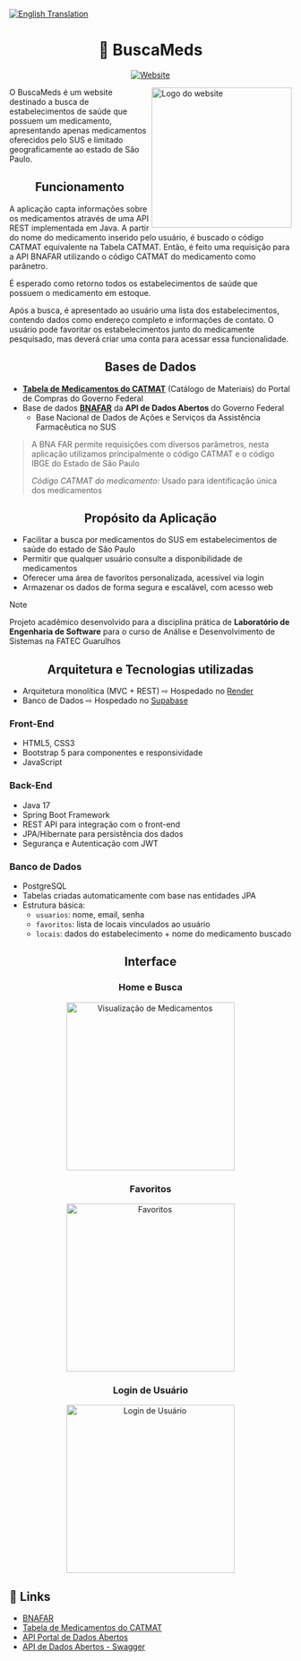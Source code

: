 [![English Translation](https://img.shields.io/badge/English%20Translation-2d314a?style=for-the-badge)](https://github.com/Sara-Robles/busca-meds/blob/main/README-translation.md) 

<div align="center">
  
# 💊 BuscaMeds </h1> 

 [![Website](https://img.shields.io/badge/Acesse%20o%20BuscaMeds-035a7d?style=for-the-badge)](LINK)

</div>

<a href="https://github.com/Sara-Robles/busca-meds">
 <img src="https://github.com/Sara-Robles/busca-meds/blob/main/imagens/logo.png" width="250px" alt="Logo do website" align="right"> 
</a>

O BuscaMeds é um website destinado a busca de estabelecimentos de saúde que possuem um medicamento, apresentando apenas medicamentos oferecidos pelo SUS e limitado geograficamente ao estado de São Paulo. 

<h2 align="center">Funcionamento</h2>

  A aplicação capta informações sobre os medicamentos através de uma API REST implementada em Java. A partir do nome do medicamento inserido pelo usuário, é buscado o código CATMAT equivalente na Tabela CATMAT. Então, é feito uma requisição para a API BNAFAR utilizando o código CATMAT do medicamento como parânetro. 
  
É esperado como retorno todos os estabelecimentos de saúde que possuem o medicamento em estoque. 

  Após a busca, é apresentado ao usuário uma lista dos estabelecimentos, contendo dados como endereço completo e informações de contato. O usuário pode favoritar os estabelecimentos junto do medicamente pesquisado, mas deverá criar uma conta para acessar essa funcionalidade.

<h2 align="center">Bases de Dados</h2>

- [**Tabela de Medicamentos do CATMAT**](https://integracao.esusab.ufsc.br/ledi/documentacao/referencias/tabela_catmat.html) (Catálogo de Materiais) do Portal de Compras do Governo Federal
- Base de dados [**BNAFAR**](https://apidadosabertos.saude.gov.br/v1/#/BNAFAR/get_daf_estoque_medicamentos_bnafar_horus) da **API de Dados Abertos** do Governo Federal
  - Base Nacional de Dados de Ações e Serviços da Assistência Farmacêutica no SUS

> A BNA FAR permite requisições com diversos parâmetros, nesta aplicação utilizamos principalmente o código CATMAT e o código IBGE do Estado de São Paulo
> 
> _Código CATMAT do medicamento:_ Usado para identificação única dos medicamentos


<h2 align="center">Propósito da Aplicação</h2>

- Facilitar a busca por medicamentos do SUS em estabelecimentos de saúde do estado de São Paulo
- Permitir que qualquer usuário consulte a disponibilidade de medicamentos
- Oferecer uma área de favoritos personalizada, acessível via login
- Armazenar os dados de forma segura e escalável, com acesso web

> [!NOTE]
> Projeto acadêmico desenvolvido para a disciplina prática de **Laboratório de Engenharia de Software** para o curso de Análise e Desenvolvimento de Sistemas na FATEC Guarulhos

<h2 align="center">Arquitetura e Tecnologias utilizadas</h2>

- Arquitetura monolítica (MVC + REST) ⇨ Hospedado no [Render](https://render.com)
- Banco de Dados ⇨ Hospedado no [Supabase](https://supabase.com)

### Front-End

- HTML5, CSS3
- Bootstrap 5 para componentes e responsividade
- JavaScript
  
### Back-End

- Java 17
- Spring Boot Framework 
- REST API para integração com o front-end
- JPA/Hibernate para persistência dos dados
- Segurança e Autenticação com JWT

### Banco de Dados

- PostgreSQL
- Tabelas criadas automaticamente com base nas entidades JPA 
- Estrutura básica:
  - `usuarios`: nome, email, senha
  - `favoritos`: lista de locais vinculados ao usuário
  - `locais`: dados do estabelecimento + nome do medicamento buscado

<h2 align="center">Interface</h2>

<div align="center">

### Home e Busca

<img src="https://github.com/Sara-Robles/busca-meds/blob/main/media/atualizar-cadastro.jpg" width="300px" alt="Visualização de Medicamentos">  

### Favoritos

<img src="https://github.com/Sara-Robles/busca-meds/blob/main/media/cadastro-produto.jpg" width="300px" alt="Favoritos">  

### Login de Usuário

<img src="https://github.com/Sara-Robles/busca-meds/blob/main/media/login-usuario.jpg" width="300px" alt="Login de Usuário">  

</div>



## 🔗 Links

- [BNAFAR](https://www.gov.br/saude/pt-br/composicao/sectics/daf/bnafar)
- [Tabela de Medicamentos do CATMAT](https://integracao.esusab.ufsc.br/ledi/documentacao/referencias/tabela_catmat.html)
- [API Portal de Dados Abertos](https://www.gov.br/conecta/catalogo/apis/api-portal-de-dados-abertos)
- [API de Dados Abertos - Swagger](https://apidadosabertos.saude.gov.br/v1/#/BNAFAR/get_daf_estoque_medicamentos_bnafar_horus)

